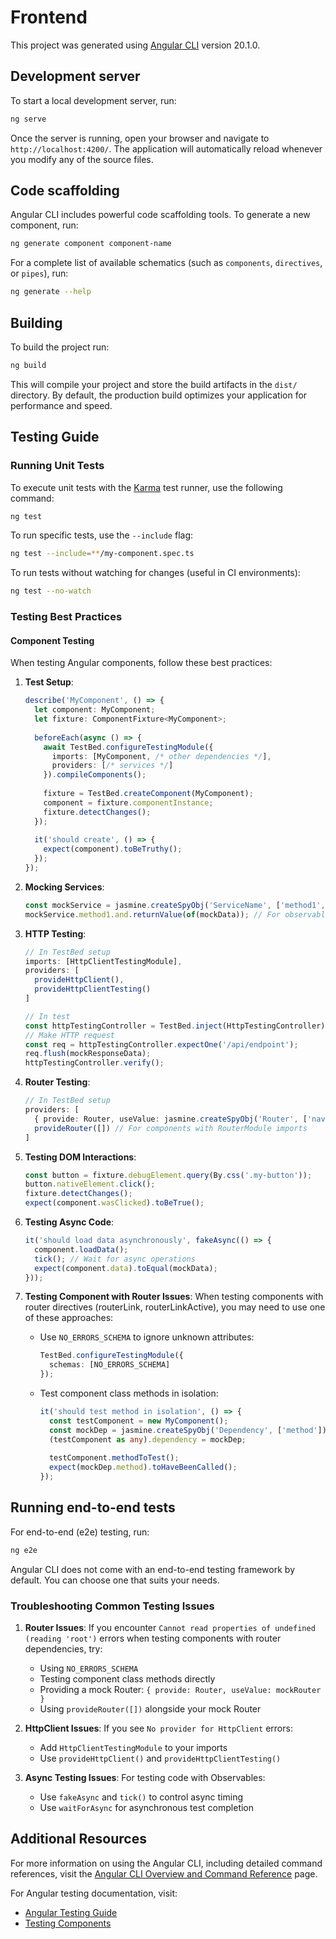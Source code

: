# Frontend

This project was generated using [Angular CLI](https://github.com/angular/angular-cli) version 20.1.0.

## Development server

To start a local development server, run:

```bash
ng serve
```

Once the server is running, open your browser and navigate to `http://localhost:4200/`. The application will automatically reload whenever you modify any of the source files.

## Code scaffolding

Angular CLI includes powerful code scaffolding tools. To generate a new component, run:

```bash
ng generate component component-name
```

For a complete list of available schematics (such as `components`, `directives`, or `pipes`), run:

```bash
ng generate --help
```

## Building

To build the project run:

```bash
ng build
```

This will compile your project and store the build artifacts in the `dist/` directory. By default, the production build optimizes your application for performance and speed.

## Testing Guide

### Running Unit Tests

To execute unit tests with the [Karma](https://karma-runner.github.io) test runner, use the following command:

```bash
ng test
```

To run specific tests, use the `--include` flag:

```bash
ng test --include=**/my-component.spec.ts
```

To run tests without watching for changes (useful in CI environments):

```bash
ng test --no-watch
```

### Testing Best Practices

#### Component Testing

When testing Angular components, follow these best practices:

1. **Test Setup**:
   ```typescript
   describe('MyComponent', () => {
     let component: MyComponent;
     let fixture: ComponentFixture<MyComponent>;
     
     beforeEach(async () => {
       await TestBed.configureTestingModule({
         imports: [MyComponent, /* other dependencies */],
         providers: [/* services */]
       }).compileComponents();
       
       fixture = TestBed.createComponent(MyComponent);
       component = fixture.componentInstance;
       fixture.detectChanges();
     });
     
     it('should create', () => {
       expect(component).toBeTruthy();
     });
   });
   ```

2. **Mocking Services**:
   ```typescript
   const mockService = jasmine.createSpyObj('ServiceName', ['method1', 'method2']);
   mockService.method1.and.returnValue(of(mockData)); // For observables
   ```

3. **HTTP Testing**:
   ```typescript
   // In TestBed setup
   imports: [HttpClientTestingModule],
   providers: [
     provideHttpClient(),
     provideHttpClientTesting()
   ]
   
   // In test
   const httpTestingController = TestBed.inject(HttpTestingController);
   // Make HTTP request
   const req = httpTestingController.expectOne('/api/endpoint');
   req.flush(mockResponseData);
   httpTestingController.verify();
   ```

4. **Router Testing**:
   ```typescript
   // In TestBed setup
   providers: [
     { provide: Router, useValue: jasmine.createSpyObj('Router', ['navigate']) },
     provideRouter([]) // For components with RouterModule imports
   ]
   ```

5. **Testing DOM Interactions**:
   ```typescript
   const button = fixture.debugElement.query(By.css('.my-button'));
   button.nativeElement.click();
   fixture.detectChanges();
   expect(component.wasClicked).toBeTrue();
   ```

6. **Testing Async Code**:
   ```typescript
   it('should load data asynchronously', fakeAsync(() => {
     component.loadData();
     tick(); // Wait for async operations
     expect(component.data).toEqual(mockData);
   }));
   ```

7. **Testing Component with Router Issues**:
   When testing components with router directives (routerLink, routerLinkActive), 
   you may need to use one of these approaches:
   
   - Use `NO_ERRORS_SCHEMA` to ignore unknown attributes:
     ```typescript
     TestBed.configureTestingModule({
       schemas: [NO_ERRORS_SCHEMA]
     });
     ```
     
   - Test component class methods in isolation:
     ```typescript
     it('should test method in isolation', () => {
       const testComponent = new MyComponent();
       const mockDep = jasmine.createSpyObj('Dependency', ['method']);
       (testComponent as any).dependency = mockDep;
       
       testComponent.methodToTest();
       expect(mockDep.method).toHaveBeenCalled();
     });
     ```

## Running end-to-end tests

For end-to-end (e2e) testing, run:

```bash
ng e2e
```

Angular CLI does not come with an end-to-end testing framework by default. You can choose one that suits your needs.

### Troubleshooting Common Testing Issues

1. **Router Issues**: If you encounter `Cannot read properties of undefined (reading 'root')` errors when testing components with router dependencies, try:
   - Using `NO_ERRORS_SCHEMA`
   - Testing component class methods directly
   - Providing a mock Router: `{ provide: Router, useValue: mockRouter }`
   - Using `provideRouter([])` alongside your mock Router

2. **HttpClient Issues**: If you see `No provider for HttpClient` errors:
   - Add `HttpClientTestingModule` to your imports
   - Use `provideHttpClient()` and `provideHttpClientTesting()`

3. **Async Testing Issues**: For testing code with Observables:
   - Use `fakeAsync` and `tick()` to control async timing
   - Use `waitForAsync` for asynchronous test completion

## Additional Resources

For more information on using the Angular CLI, including detailed command references, visit the [Angular CLI Overview and Command Reference](https://angular.dev/tools/cli) page.

For Angular testing documentation, visit:
- [Angular Testing Guide](https://angular.dev/guide/testing)
- [Testing Components](https://angular.dev/guide/testing/components)
